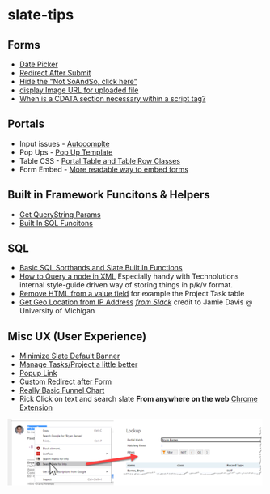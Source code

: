 # slate-tips

## Forms
 * [Date Picker](forms/date-picker.md)
 * [Redirect After Submit](forms/redirect.md)
 * [Hide the "Not SoAndSo, click here"](forms/hide-notpersonoption.md)
 * [display Image URL for uploaded file](materials/displaypreview.md)
 * [When is a CDATA section necessary within a script tag?](https://stackoverflow.com/questions/66837/when-is-a-cdata-section-necessary-within-a-script-tag)

## Portals

 * Input issues - [Autocomplte](portals/autocomplete.md)
 * Pop Ups - [Pop Up Template](portals/pop-up-template.html)
 * Table CSS - [Portal Table and Table Row Classes](https://technolutions.zendesk.com/hc/en-us/articles/360043316291-Portal-Table-and-Table-Row-Classes)
 * Form Embed - [More readable way to embed forms](portals/jquery-form-embed.md)

## Built in Framework Funcitons & Helpers

 * [Get QueryString Params](helpers/querysting.md)
 * [Built In SQL Funcitons](helpers/sqlfunctions.md)
 
## SQL
 * [Basic SQL Sorthands and Slate Built In Functions](sql/slate_sql_functions.md)
 * [How to Query a node in XML](sql/xml.md) Especially handy with Technolutions internal style-guide driven way of storing things in p/k/v format.
 * [Remove HTML from a value field](sql/remove_html.md)  for example the Project Task table
 * [Get Geo Location from IP Address](sql/geolocate_ip.md)  *[from Slack](https://slate-users.slack.com/archives/CFUUKHULW/p1629296632070700?thread_ts=1629296139.070600&cid=CFUUKHULW)* credit to Jamie Davis @ University of Michigan
 
## Misc UX (User Experience)
 * [Minimize Slate Default Banner](ux/banner.md)
 * [Manage Tasks/Project a little better](helpful/task-manage.md)
 * [Popup Link](https://raw.githubusercontent.com/lloydlentz/slate-tips/main/misc/pop-up-link.html)
 * [Custom Redirect after Form](forms/redirect.md)
 * [Really Basic Funnel Chart](portals/dataviz-funnel.md)
 * Rick Click on text and search slate **From anywhere on the web** [Chrome Extension](https://chrome.google.com/webstore/detail/right-click-to-search-sla/gknefgbhjgfjflkdpemekfkiplahiffh)
 
 ![Image of Chrome Ex](img/chromeex1.png)
